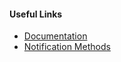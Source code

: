 #### Useful Links
* [Documentation](#{@sap_docu_url}/docs/monitor/dashboard/alarm_notification_methods.html)
* [Notification Methods](https://github.com/sapcc/monasca-api/blob/master/docs/monasca-api-spec.md#notification-methods)
